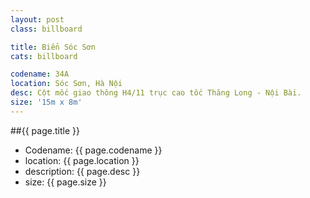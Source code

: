 ```yaml
---
layout: post
class: billboard

title: Biển Sóc Sơn
cats: billboard

codename: 34A
location: Sóc Sơn, Hà Nội
desc: Cột mốc giao thông H4/11 trục cao tốc Thăng Long - Nội Bài.
size: '15m x 8m'
---
```


##{{ page.title }}
- Codename: {{ page.codename }}
- location: {{ page.location }}
- description: {{ page.desc }}
- size: {{ page.size }}